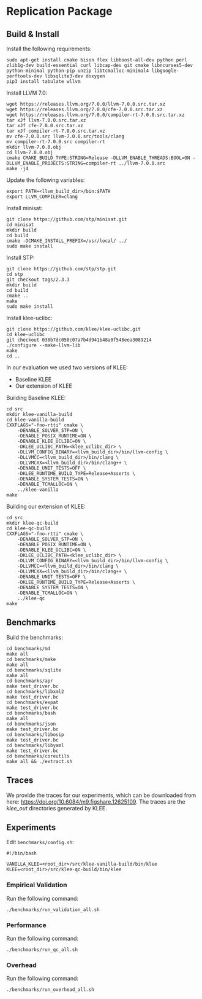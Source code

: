 # Replication Package

## Build & Install
Install the following requirements:
```
sudo apt-get install cmake bison flex libboost-all-dev python perl zlib1g-dev build-essential curl libcap-dev git cmake libncurses5-dev python-minimal python-pip unzip libtcmalloc-minimal4 libgoogle-perftools-dev libsqlite3-dev doxygen
pip3 install tabulate wllvm
```

Install LLVM 7.0:

```
wget https://releases.llvm.org/7.0.0/llvm-7.0.0.src.tar.xz
wget https://releases.llvm.org/7.0.0/cfe-7.0.0.src.tar.xz
wget https://releases.llvm.org/7.0.0/compiler-rt-7.0.0.src.tar.xz
tar xJf llvm-7.0.0.src.tar.xz
tar xJf cfe-7.0.0.src.tar.xz
tar xJf compiler-rt-7.0.0.src.tar.xz
mv cfe-7.0.0.src llvm-7.0.0.src/tools/clang
mv compiler-rt-7.0.0.src compiler-rt
mkdir llvm-7.0.0.obj
cd llvm-7.0.0.obj
cmake CMAKE_BUILD_TYPE:STRING=Release -DLLVM_ENABLE_THREADS:BOOL=ON -DLLVM_ENABLE_PROJECTS:STRING=compiler-rt ../llvm-7.0.0.src
make -j4
```
Update the following variables:
```
export PATH=<llvm_build_dir>/bin:$PATH
export LLVM_COMPILER=clang
```

Install minisat:

```
git clone https://github.com/stp/minisat.git
cd minisat
mkdir build
cd build
cmake -DCMAKE_INSTALL_PREFIX=/usr/local/ ../
sudo make install
```

Install STP:

```
git clone https://github.com/stp/stp.git
cd stp
git checkout tags/2.3.3
mkdir build
cd build
cmake ..
make
sudo make install
```

Install klee-uclibc:
```
git clone https://github.com/klee/klee-uclibc.git
cd klee-uclibc
git checkout 038b7dc050c07a7b4d941b48a0f548eea3089214
./configure --make-llvm-lib
make
cd ..
```

In our evaluation we used two versions of KLEE:
- Baseline KLEE
- Our extension of KLEE

Building Baseline KLEE:
```
cd src
mkdir klee-vanilla-build
cd klee-vanilla-build
CXXFLAGS="-fno-rtti" cmake \
    -DENABLE_SOLVER_STP=ON \
    -DENABLE_POSIX_RUNTIME=ON \
    -DENABLE_KLEE_UCLIBC=ON \
    -DKLEE_UCLIBC_PATH=<klee_uclibc_dir> \
    -DLLVM_CONFIG_BINARY=<llvm_build_dir>/bin/llvm-config \
    -DLLVMCC=<llvm_build_dir>/bin/clang \
    -DLLVMCXX=<llvm_build_dir>/bin/clang++ \
    -DENABLE_UNIT_TESTS=OFF \
    -DKLEE_RUNTIME_BUILD_TYPE=Release+Asserts \
    -DENABLE_SYSTEM_TESTS=ON \
    -DENABLE_TCMALLOC=ON \
    ../klee-vanilla
make
```

Building our extension of KLEE:
```
cd src
mkdir klee-qc-build
cd klee-qc-build
CXXFLAGS="-fno-rtti" cmake \
    -DENABLE_SOLVER_STP=ON \
    -DENABLE_POSIX_RUNTIME=ON \
    -DENABLE_KLEE_UCLIBC=ON \
    -DKLEE_UCLIBC_PATH=<klee_uclibc_dir> \
    -DLLVM_CONFIG_BINARY=<llvm_build_dir>/bin/llvm-config \
    -DLLVMCC=<llvm_build_dir>/bin/clang \
    -DLLVMCXX=<llvm_build_dir>/bin/clang++ \
    -DENABLE_UNIT_TESTS=OFF \
    -DKLEE_RUNTIME_BUILD_TYPE=Release+Asserts \
    -DENABLE_SYSTEM_TESTS=ON \
    -DENABLE_TCMALLOC=ON \
    ../klee-qc
make
```

## Benchmarks

Build the benchmarks:
```
cd benchmarks/m4
make all
cd benchmarks/make
make all
cd benchmarks/sqlite
make all
cd benchmarks/apr
make test_driver.bc
cd benchmarks/libxml2
make test_driver.bc
cd benchmarks/expat
make test_driver.bc
cd benchmarks/bash
make all
cd benchmarks/json
make test_driver.bc
cd benchmarks/libosip
make test_driver.bc
cd benchmarks/libyaml
make test_driver.bc
cd benchmarks/coreutils
make all && ./extract.sh
```

## Traces

We provide the traces for our experiments, which can be downloaded from here: <https://doi.org/10.6084/m9.figshare.12625109>.
The traces are the _klee_out_ directories generated by KLEE.

## Experiments

Edit `benchmarks/config.sh`:
```
#!/bin/bash

VANILLA_KLEE=<root_dir>/src/klee-vanilla-build/bin/klee
KLEE=<root_dir>/src/klee-qc-build/bin/klee
```

### Empirical Validation

Run the following command:
```
./benchmarks/run_validation_all.sh
```

### Performance
Run the following command:
```
./benchmarks/run_qc_all.sh
```

### Overhead
Run the following command:
```
./benchmarks/run_overhead_all.sh
```
